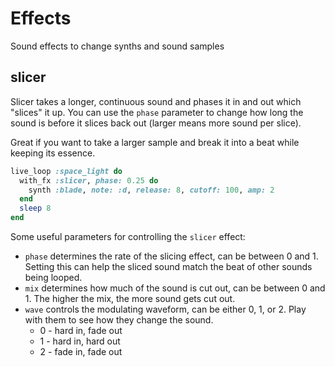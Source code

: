 # Effects

Sound effects to change synths and sound samples

## slicer

Slicer takes a longer, continuous sound and phases it in and out which "slices" it up. You can use the `phase` parameter to change how long the sound is before it slices back out (larger means more sound per slice).

Great if you want to take a larger sample and break it into a beat while keeping its essence.

```ruby
live_loop :space_light do
  with_fx :slicer, phase: 0.25 do
    synth :blade, note: :d, release: 8, cutoff: 100, amp: 2
  end
  sleep 8
end
```

Some useful parameters for controlling the `slicer` effect:

* `phase` determines the rate of the slicing effect, can be between 0 and 1. Setting this can help the sliced sound match the beat of other sounds being looped.
* `mix` determines how much of the sound is cut out, can be between 0 and 1. The higher the mix, the more sound gets cut out.
* `wave` controls the modulating waveform, can be either 0, 1, or 2. Play with them to see how they change the sound.
  * 0 - hard in, fade out
  * 1 - hard in, hard out
  * 2 - fade in, fade out
